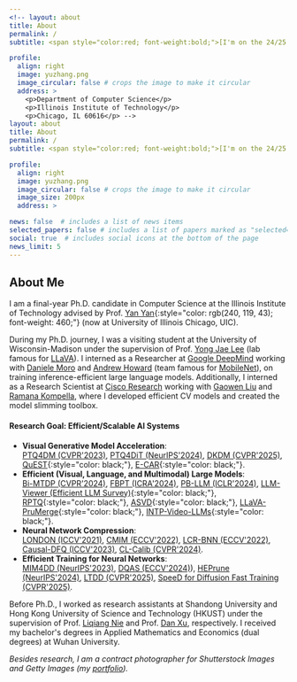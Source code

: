 ```yaml
---
<!-- layout: about
title: About
permalink: /
subtitle: <span style="color:red; font-weight:bold;">[I'm on the 24/25 academic job market. Feel free to contact me.]</span>

profile:
  align: right
  image: yuzhang.png
  image_circular: false # crops the image to make it circular
  address: >
    <p>Department of Computer Science</p>
    <p>Illinois Institute of Technology</p>
    <p>Chicago, IL 60616</p> -->
layout: about
title: About
permalink: /
subtitle: <span style="color:red; font-weight:bold;">[I'm on the 24/25 academic job market. Feel free to contact me.]</span>

profile:
  align: right
  image: yuzhang.png
  image_circular: false # crops the image to make it circular
  image_size: 200px 
  address: >

news: false  # includes a list of news items
selected_papers: false # includes a list of papers marked as "selected={true}"
social: true  # includes social icons at the bottom of the page
news_limit: 5
---
```

## About Me
I am a final-year Ph.D. candidate in Computer Science at the Illinois Institute of Technology advised by Prof. [Yan Yan](https://tomyan555.github.io/){:style="color: rgb(240, 119, 43); font-weight: 460;"} (now at University of Illinois Chicago, UIC).     

During my Ph.D. journey, I was a visiting student at the University of Wisconsin-Madison under the supervision of Prof. [Yong Jae Lee](https://pages.cs.wisc.edu/~yongjaelee/)  (lab famous for [LLaVA](https://llava-vl.github.io/)). I interned as a Researcher at [Google DeepMind](https://deepmind.google/) working with [Daniele Moro](https://scholar.google.com/citations?user=TTkaweMAAAAJ&hl=en) and [Andrew Howard](https://scholar.google.com/citations?user=_9l8vD8AAAAJ&hl=en) (team famous for [MobileNet](https://arxiv.org/abs/1704.04861)), on training inference-efficient large language models. Additionally, I interned as a Research Scientist at [Cisco Research](https://research.cisco.com/) working with [Gaowen Liu](https://scholar.google.com/citations?user=NIv_aeQAAAAJ&hl=en) and [Ramana Kompella](https://scholar.google.com/citations?user=uf9RZboAAAAJ&hl=en), where I developed efficient CV models and created the model slimming toolbox.             

#### Research Goal: Efficient/Scalable AI Systems
- **Visual Generative Model Acceleration**:    
[PTQ4DM (CVPR'2023)](https://arxiv.org/abs/2211.15736), [PTQ4DiT (NeurIPS'2024)](https://arxiv.org/abs/2405.16005), [DKDM (CVPR'2025)](https://arxiv.org/abs/2409.03550), [QuEST](https://arxiv.org/abs/2402.03666){:style="color: black;"}, [E-CAR](https://arxiv.org/pdf/2412.14170){:style="color: black;"}.
- **Efficient (Visual, Language, and Multimodal) Large Models**:    
[Bi-MTDP (CVPR'2024)](https://arxiv.org/abs/2405.14136), [FBPT (ICRA'2024)](https://arxiv.org/abs/2405.14136), [PB-LLM (ICLR'2024)](https://arxiv.org/pdf/2310.00034), [LLM-Viewer (Efficient LLM Survey)](https://arxiv.org/abs/2402.16363){:style="color: black;"}, [RPTQ](https://arxiv.org/abs/2304.01089){:style="color: black;"}, [ASVD](https://arxiv.org/abs/2312.05821){:style="color: black;"}, [LLaVA-PruMerge](https://arxiv.org/abs/2403.15388){:style="color: black;"}, [INTP-Video-LLMs](https://arxiv.org/abs/2409.12963){:style="color: black;"}.
- **Neural Network Compression**:    
[LONDON (ICCV'2021)](https://arxiv.org/abs/2108.12905), [CMIM (ECCV'2022)](https://arxiv.org/abs/2207.02970), [LCR-BNN (ECCV'2022)](https://arxiv.org/abs/2207.06540), [Causal-DFQ (ICCV'2023)](https://arxiv.org/abs/2309.136820), [CL-Calib (CVPR'2024)](https://openaccess.thecvf.com/content/CVPR2024/papers/Shang_Enhancing_Post-training_Quantization_Calibration_through_Contrastive_Learning_CVPR_2024_paper.pdf).
- **Efficient Training for Neural Networks**:    
[MIM4DD (NeurIPS'2023)](https://proceedings.neurips.cc/paper_files/paper/2023/hash/24d36eee157559e0d2549455fba28f6a-Abstract-Conference.html), [DQAS (ECCV'2024)](https://arxiv.org/abs/2407.07268)), [HEPrune (NeurIPS'2024)](https://github.com/UCF-Lou-Lab-PET/Private-Data-Prune), [LTDD (CVPR'2025)](https://arxiv.org/abs/2408.14506), [SpeeD for Diffusion Fast Training (CVPR'2025)](https://arxiv.org/pdf/2405.17403).    


Before Ph.D., I worked as research assistants at Shandong University and Hong Kong University of Science and Technology (HKUST) under the supervision of Prof. [Liqiang Nie](https://liqiangnie.github.io/index.html) and Prof. [Dan Xu](https://www.danxurgb.net/), respectively. 
I received my bachelor's degrees in Applied Mathematics and Economics (dual degrees) at Wuhan University.     

<!-- > I regularly serve as PC member, and reviewer for multiple international conferences and journals such as CVPR, ICCV, ECCV, NeurIPS, ICLR, ICML, ACM-MM, WSDM, NeuroComputing, Information Sciences, CVIU, TMM, TCSVT, and TKDE.       -->

_Besides research, I am a contract photographer for Shutterstock Images and Getty Images (my [portfolio](https://500px.com/p/yuzhangshang))._     
<!-- > Motto: Wir müssen wissen, wir werden wissen!     -->
